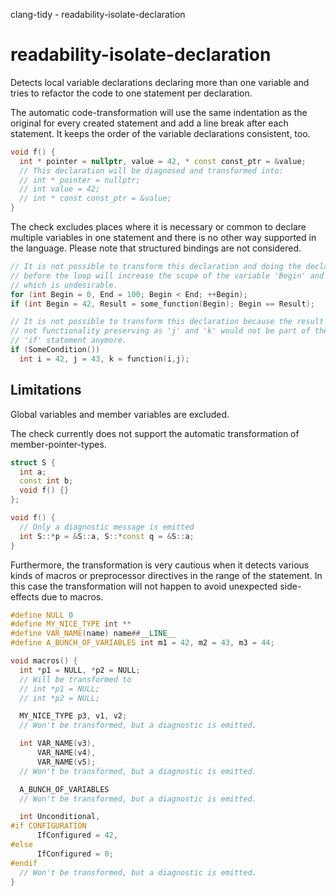 clang-tidy - readability-isolate-declaration

</div>

# readability-isolate-declaration

Detects local variable declarations declaring more than one variable and
tries to refactor the code to one statement per declaration.

The automatic code-transformation will use the same indentation as the
original for every created statement and add a line break after each
statement. It keeps the order of the variable declarations consistent,
too.

``` c++
void f() {
  int * pointer = nullptr, value = 42, * const const_ptr = &value;
  // This declaration will be diagnosed and transformed into:
  // int * pointer = nullptr;
  // int value = 42;
  // int * const const_ptr = &value;
}
```

The check excludes places where it is necessary or common to declare
multiple variables in one statement and there is no other way supported
in the language. Please note that structured bindings are not
considered.

``` c++
// It is not possible to transform this declaration and doing the declaration
// before the loop will increase the scope of the variable 'Begin' and 'End'
// which is undesirable.
for (int Begin = 0, End = 100; Begin < End; ++Begin);
if (int Begin = 42, Result = some_function(Begin); Begin == Result);

// It is not possible to transform this declaration because the result is
// not functionality preserving as 'j' and 'k' would not be part of the
// 'if' statement anymore.
if (SomeCondition())
  int i = 42, j = 43, k = function(i,j);
```

## Limitations

Global variables and member variables are excluded.

The check currently does not support the automatic transformation of
member-pointer-types.

``` c++
struct S {
  int a;
  const int b;
  void f() {}
};

void f() {
  // Only a diagnostic message is emitted
  int S::*p = &S::a, S::*const q = &S::a;
}
```

Furthermore, the transformation is very cautious when it detects various
kinds of macros or preprocessor directives in the range of the
statement. In this case the transformation will not happen to avoid
unexpected side-effects due to macros.

``` c++
#define NULL 0
#define MY_NICE_TYPE int **
#define VAR_NAME(name) name##__LINE__
#define A_BUNCH_OF_VARIABLES int m1 = 42, m2 = 43, m3 = 44;

void macros() {
  int *p1 = NULL, *p2 = NULL;
  // Will be transformed to
  // int *p1 = NULL;
  // int *p2 = NULL;

  MY_NICE_TYPE p3, v1, v2;
  // Won't be transformed, but a diagnostic is emitted.

  int VAR_NAME(v3),
      VAR_NAME(v4),
      VAR_NAME(v5);
  // Won't be transformed, but a diagnostic is emitted.

  A_BUNCH_OF_VARIABLES
  // Won't be transformed, but a diagnostic is emitted.

  int Unconditional,
#if CONFIGURATION
      IfConfigured = 42,
#else
      IfConfigured = 0;
#endif
  // Won't be transformed, but a diagnostic is emitted.
}
```
